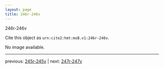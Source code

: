 ```yaml
---
layout: page
title: 246r-246v
---
```


246r-246v

Cite this object as `urn:cite2:hmt:msB.v1:246r-246v`.

No image available. 



---

previous: [245r-245v](../245r-245v/) | next: [247r-247v](../247r-247v/)